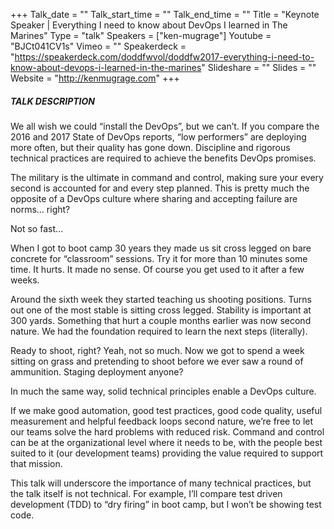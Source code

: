 +++
Talk_date = ""
Talk_start_time = ""
Talk_end_time = ""
Title = "Keynote Speaker | Everything I need to know about DevOps I learned in The Marines"
Type = "talk"
Speakers = ["ken-mugrage"]
Youtube = "BJCt041CV1s"
Vimeo = ""
Speakerdeck = "https://speakerdeck.com/doddfwvol/doddfw2017-everything-i-need-to-know-about-devops-i-learned-in-the-marines"
Slideshare = ""
Slides = ""
Website = "http://kenmugrage.com"
+++

##### TALK DESCRIPTION

We all wish we could “install the DevOps”, but we can’t. If you compare the 2016 and 2017 State of DevOps reports, “low performers” are deploying more often, but their quality has gone down. Discipline and rigorous technical practices are required to achieve the benefits DevOps promises.

The military is the ultimate in command and control, making sure your every second is accounted for and every step planned. This is pretty much the opposite of a DevOps culture where sharing and accepting failure are norms… right?

Not so fast…

When I got to boot camp 30 years they made us sit cross legged on bare concrete for “classroom” sessions. Try it for more than 10 minutes some time. It hurts. It made no sense. Of course you get used to it after a few weeks.

Around the sixth week they started teaching us shooting positions. Turns out one of the most stable is sitting cross legged. Stability is important at 300 yards. Something that hurt a couple months earlier was now second nature. We had the foundation required to learn the next steps (literally).

Ready to shoot, right? Yeah, not so much. Now we got to spend a week sitting on grass and pretending to shoot before we ever saw a round of ammunition. Staging deployment anyone?

In much the same way, solid technical principles enable a DevOps culture.

If we make good automation, good test practices, good code quality, useful measurement and helpful feedback loops second nature, we’re free to let our teams solve the hard problems with reduced risk. Command and control can be at the organizational level where it needs to be, with the people best suited to it (our development teams) providing the value required to support that mission.

This talk will underscore the importance of many technical practices, but the talk itself is not technical. For example, I’ll compare test driven development (TDD) to “dry firing” in boot camp, but I won’t be showing test code.